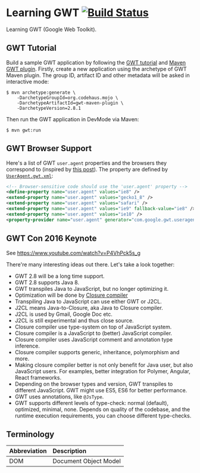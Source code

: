 # Learning GWT [![Build Status][travis-img]][travis]

Learning GWT (Google Web Toolkit).

## GWT Tutorial

Build a sample GWT application by following the
[GWT tutorial](http://www.gwtproject.org/doc/latest/tutorial/index.html) and
[Maven GWT plugin](https://gwt-maven-plugin.github.io/gwt-maven-plugin/user-guide/archetype.html).
Firstly, create a new application using the archetype of GWT Maven plugin.
The group ID, artifact ID and other metadata will be asked in interactive mode:

```
$ mvn archetype:generate \
    -DarchetypeGroupId=org.codehaus.mojo \
    -DarchetypeArtifactId=gwt-maven-plugin \
    -DarchetypeVersion=2.8.1
```

Then run the GWT application in DevMode via Maven:

```
$ mvn gwt:run
```

## GWT Browser Support

Here's a list of GWT `user.agent` properties and the browsers they correspond
to (inspired by [this post](https://stackoverflow.com/questions/16047427/)). The
property are defined by [`UserAgent.gwt.xml`][UserAgent.gwt.xml]:

```xml
<!-- Browser-sensitive code should use the 'user.agent' property -->
<define-property name="user.agent" values="ie8" />
<extend-property name="user.agent" values="gecko1_8" />
<extend-property name="user.agent" values="safari" />
<extend-property name="user.agent" values="ie9" fallback-value="ie8" />
<extend-property name="user.agent" values="ie10" />
<property-provider name="user.agent" generator="com.google.gwt.useragent.rebind.UserAgentPropertyGenerator"/>
```

## GWT Con 2016 Keynote

See <https://www.youtube.com/watch?v=P4VhPck5s_g>

There're many interesting ideas out there. Let's take a look together:

- GWT 2.8 will be a long time support.
- GWT 2.8 supports Java 8.
- GWT transpiles Java to JavaScript, but no longer optimizing it.
- Optimization will be done by [Closure compiler](https://github.com/google/closure-compiler)
- Transpiling Java to JavaScript can use either GWT or J2CL.
- J2CL means Java-to-Closure, aka Java to Closure compiler.
- J2CL is used by Gmail, Google Doc etc.
- J2CL is still experimental and thus close source.
- Closure compiler use type-system on top of JavaScript system.
- Closure compiler is a JavaScript to (better) JavaScript compiler.
- Closure compiler uses JavaScript comment and annotation type inference.
- Closure compiler supports generic, inheritance, polymorphism and more.
- Making closure compiler better is not only benefit for Java user, but also
  JavaScript users. For examples, better integration for Polymer, Angular, React
  frameworks.
- Depending on the browser types and version, GWT transpiles to different
  JavaScript. GWT might use ES5, ES6 for better performance.
- GWT uses annotations, like `@JsType`.
- GWT supports different levels of type-check: normal (default), optimized,
  minimal, none. Depends on quality of the codebase, and the runtime execution
  requirements, you can choose different type-checks.

## Terminology

Abbreviation | Description
:--- | :---
DOM | Document Object Model

[travis]: https://travis-ci.org/mincong-h/learning-gwt
[travis-img]: https://travis-ci.org/mincong-h/learning-gwt.svg?branch=master
[UserAgent.gwt.xml]: https://github.com/gwtproject/gwt/blob/master/user/src/com/google/gwt/useragent/UserAgent.gwt.xml
